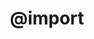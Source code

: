 ---
title: "@import"
description: "This is the description of the `@import` property."
category: css
keywords: css, style
last_test_date: "2019-02-28"
test_url: "/tests/css-placement.html"
test_results_url: "https://app.emailonacid.com/app/acidtest/6vV9sx4RoRsdnkZBDjLWwSC18VcUQzJY00tlj2NVSxKKv/list"
stats: {
	apple-mail: {
		macos: {
			"12.4": "y"
		},
		ios: {
			"12.1": "y"
		}
	},
	gmail: {
		desktop-webmail: {
			"2019-02": "n"
		},
		ios: {
			"2019-02": "n"
		},
		android: {
			"2019-02": "n"
		},
        mobile-webmail: {
            "2020-02":"n"
        }
	},
    orange: {
        desktop-webmail: {
            "2019-08":"n"
        },
        ios: {
            "2019-08":"y"
        },
        android: {
            "2019-08":"y"
        }
    },
	outlook: {
		windows: {
			"2007": "y",
			"2010": "y",
			"2013": "y",
			"2016": "y",
			"2019": "y"
		},
		windows-10-mail: {
			"2019-02": "y"
		},
		macos: {
			"2019-02": "y"
		},
		outlook-com: {
			"2019-02": "n"
		},
		ios: {
			"2019-02": "n"
		},
		android: {
			"2019-02": "n"
		}
	},
    thunderbird: {
        macos: {
            "60.8":"y"
        }
    },
	yahoo: {
		desktop-webmail: {
			"2019-02": "n"
		},
		ios: {
			"2019-02": "n"
		},
		android: {
			"2019-02": "n"
		}
	},
    aol: {
        desktop-webmail: {
            "2019-02": "n"
        },
        ios: {
            "2019-02": "n"
        },
        android: {
            "2020-01":"n"
        }
    },
	samsung-email: {
		android: {
			"5.0.10.2": "n"
		}
	},
    sfr: {
        desktop-webmail: {
            "2019-08":"n"
        },
        ios: {
            "2019-08":"n"
        },
        android: {
            "2019-08":"n"
        }
    },
    protonmail: {
        desktop-webmail: {
            "2020-03":"n"
        },
        ios: {
            "2020-03":"n"
        },
        android: {
            "2020-03":"y"
        }
    }
}
links: {
    "MDN: @import":"https://developer.mozilla.org/en-US/docs/Web/CSS/@import"
}
---